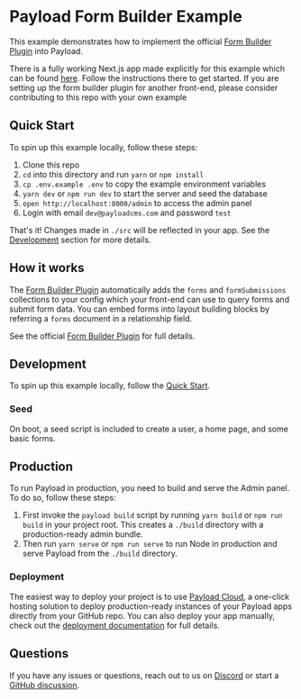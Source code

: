 # Payload Form Builder Example

This example demonstrates how to implement the official [Form Builder Plugin](https://github.com/payloadcms/plugin-form-builder) into Payload.

There is a fully working Next.js app made explicitly for this example which can be found [here](../nextjs). Follow the instructions there to get started. If you are setting up the form builder plugin for another front-end, please consider contributing to this repo with your own example

## Quick Start

To spin up this example locally, follow these steps:

1. Clone this repo
2. `cd` into this directory and run `yarn` or `npm install`
3. `cp .env.example .env` to copy the example environment variables
4. `yarn dev` or `npm run dev` to start the server and seed the database
5. `open http://localhost:8000/admin` to access the admin panel
6. Login with email `dev@payloadcms.com` and password `test`

That's it! Changes made in `./src` will be reflected in your app. See the [Development](#development) section for more details.

## How it works

The [Form Builder Plugin](https://github.com/payloadcms/plugin-form-builder) automatically adds the `forms` and `formSubmissions` collections to your config which your front-end can use to query forms and submit form data. You can embed forms into layout building blocks by referring a `forms` document in a relationship field.

See the official [Form Builder Plugin](https://github.com/payloadcms/plugin-form-builder) for full details.

## Development

To spin up this example locally, follow the [Quick Start](#quick-start).

### Seed

On boot, a seed script is included to create a user, a home page, and some basic forms.

## Production

To run Payload in production, you need to build and serve the Admin panel. To do so, follow these steps:

1. First invoke the `payload build` script by running `yarn build` or `npm run build` in your project root. This creates a `./build` directory with a production-ready admin bundle.
1. Then run `yarn serve` or `npm run serve` to run Node in production and serve Payload from the `./build` directory.

### Deployment

The easiest way to deploy your project is to use [Payload Cloud](https://payloadcms.com/new/import), a one-click hosting solution to deploy production-ready instances of your Payload apps directly from your GitHub repo. You can also deploy your app manually, check out the [deployment documentation](https://payloadcms.com/docs/production/deployment) for full details.

## Questions

If you have any issues or questions, reach out to us on [Discord](https://discord.com/invite/payload) or start a [GitHub discussion](https://github.com/payloadcms/payload/discussions).

